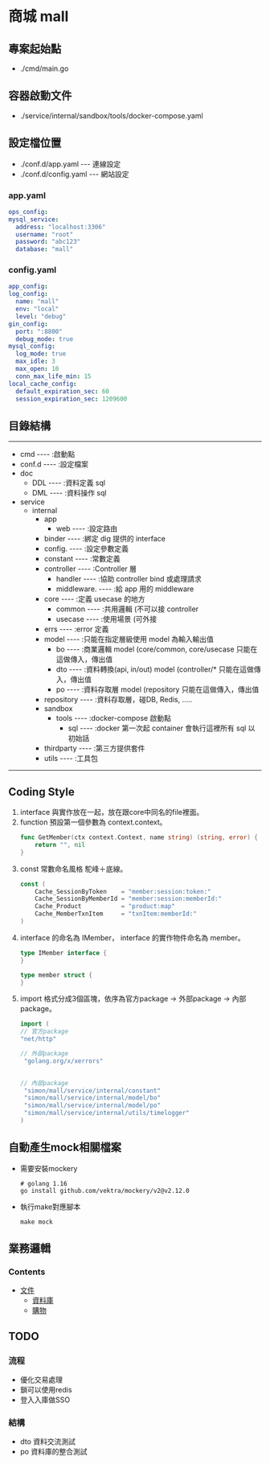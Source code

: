 # 商城 mall

## 專案起始點

- ./cmd/main.go

## 容器啟動文件

- ./service/internal/sandbox/tools/docker-compose.yaml

## 設定檔位置
- ./conf.d/app.yaml --- 連線設定
- ./conf.d/config.yaml --- 網站設定  


### app.yaml

  ```yaml
ops_config:
  mysql_service:
    address: "localhost:3306"
    username: "root"
    password: "abc123"
    database: "mall"
  ```

### config.yaml

  ```yaml
app_config:
  log_config:
    name: "mall"
    env: "local"
    level: "debug"
  gin_config:
    port: ":8800"
    debug_mode: true
  mysql_config:
    log_mode: true
    max_idle: 3
    max_open: 10
    conn_max_life_min: 15
  local_cache_config:
    default_expiration_sec: 60
    session_expiration_sec: 1209600
  ```

## 目錄結構

---
- cmd ---- :啟動點
- conf.d ---- :設定檔案
- doc
    - DDL ---- :資料定義 sql
    - DML ---- :資料操作 sql
- service
    - internal
        - app
            - web ---- :設定路由
        - binder ---- :綁定 dig 提供的 interface
        - config. ---- :設定參數定義
        - constant ---- :常數定義
        - controller ---- :Controller 層
            - handler ---- :協助 controller bind 或處理請求
            - middleware. ---- :給 app 用的 middleware
        - core ---- :定義 usecase 的地方
            - common ---- :共用邏輯 (不可以接 controller
            - usecase ---- :使用場景 (可外接
        - errs ---- :error 定義
        - model ---- :只能在指定層級使用 model 為輸入輸出值
            - bo ---- :商業邏輯 model (core/common, core/usecase 只能在這做傳入，傳出值
            - dto ---- :資料轉換(api, in/out) model (controller/* 只能在這做傳入，傳出值
            - po ---- :資料存取層 model (repository 只能在這做傳入，傳出值
        - repository ---- :資料存取層，碰DB, Redis, .....
        - sandbox
            - tools ---- :docker-compose 啟動點
                - sql ---- :docker 第一次起 container 會執行這裡所有 sql 以初始話
        - thirdparty ---- :第三方提供套件
        - utils ---- :工具包
---


## Coding Style

1. interface 與實作放在一起，放在跟core中同名的file裡面。
2. function 預設第一個參數為 context.context。
    ```go
    func GetMember(ctx context.Context, name string) (string, error) {
        return "", nil
    }
    ```
3. const 常數命名風格 駝峰＋底線。
    ```go
    const (
        Cache_SessionByToken    = "member:session:token:"
        Cache_SessionByMemberId = "member:session:memberId:"
        Cache_Product           = "product:map"
        Cache_MemberTxnItem     = "txnItem:memberId:"
    )
    ```
4. interface 的命名為 IMember， interface 的實作物件命名為 member。
    ```go
    type IMember interface {
    }
    
    type member struct {
    }
    ```
6. import 格式分成3個區塊，依序為官方package -> 外部package -> 內部package。
   ```go
   import (
   // 官方package
   "net/http"

   // 外部package
    "golang.org/x/xerrors"
      

   // 內部package
   	"simon/mall/service/internal/constant"
   	"simon/mall/service/internal/model/bo"
   	"simon/mall/service/internal/model/po"
   	"simon/mall/service/internal/utils/timelogger"
   )
   ```
## 自動產生mock相關檔案

- 需要安裝mockery
  
  ```shell
  # golang 1.16
  go install github.com/vektra/mockery/v2@v2.12.0
  ```

- 執行make對應腳本
  
  ```shell
  make mock
  ```

## 業務邏輯

### Contents
   
* [文件](./doc)
    * [資料庫](./doc/db)
    * [購物](./doc/logic/transaction/README.md)
    

## TODO
### 流程

- 優化交易處理
- 鎖可以使用redis
- 登入入庫做SSO

### 結構 

- dto 資料交流測試
- po  資料庫的整合測試
